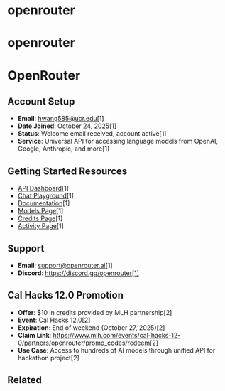 # openrouter

# openrouter

# OpenRouter

## Account Setup
- **Email**: hwang585@ucr.edu[1]
- **Date Joined**: October 24, 2025[1]
- **Status**: Welcome email received, account active[1]
- **Service**: Universal API for accessing language models from OpenAI, Google, Anthropic, and more[1]

## Getting Started Resources
- [API Dashboard](https://openrouter.ai/keys)[1]
- [Chat Playground](https://openrouter.ai/chat)[1]
- [Documentation](https://openrouter.ai/docs)[1]
- [Models Page](https://openrouter.ai/models)[1]
- [Credits Page](https://openrouter.ai/credits)[1]
- [Activity Page](https://openrouter.ai/activity)[1]

## Support
- **Email**: support@openrouter.ai[1]
- **Discord**: https://discord.gg/openrouter[1]



## Cal Hacks 12.0 Promotion
- **Offer**: $10 in credits provided by MLH partnership[2]
- **Event**: Cal Hacks 12.0[2]
- **Expiration**: End of weekend (October 27, 2025)[2]
- **Claim Link**: https://www.mlh.com/events/cal-hacks-12-0/partners/openrouter/promo_codes/redeem[2]
- **Use Case**: Access to hundreds of AI models through unified API for hackathon project[2]

## Related


